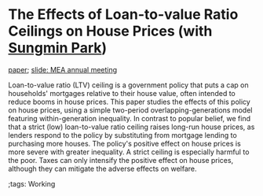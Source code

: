 # The Effects of Loan-to-value Ratio Ceilings on House Prices (with [Sungmin Park](https://www.sungminparkecon.com/))



[paper](https://papers.ssrn.com/sol3/papers.cfm?abstract_id=3943908);
[slide: MEA annual meeting](pdf/LTVHousingPrice/Houseprice_slides_HJChen_SungminPark_Mar2022.pdf)

Loan-to-value ratio (LTV) ceiling is a government policy that puts a cap on households' mortgages relative to their house value, often intended to reduce booms in house prices.
This paper studies the effects of this policy on house prices, using a simple two-period overlapping-generations model featuring within-generation inequality.
In contrast to popular belief, we find that a strict (low) loan-to-value ratio ceiling raises long-run house prices, as lenders respond to the policy by substituting from mortgage lending to purchasing more houses.
The policy's positive effect on house prices is more severe with greater inequality.
A strict ceiling is especially harmful to the poor.
Taxes can only intensify the positive effect on house prices, although they can mitigate the adverse effects on welfare.

;tags: Working

